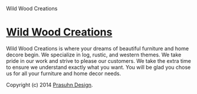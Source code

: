 Wild Wood Creations

# [Wild Wood Creations](http://wildwoodcreations.biz)

Wild Wood Creations is where your dreams of beautiful furniture and home decore begin. We specialize in log, rustic, and western themes. We take pride in our work and strive to please our customers. We take the extra time to ensure we understand exactly what you want. You will be glad you chose us for all your furniture and home decor needs.


Copyright (c) 2014 [Prasuhn Design](http://prasuhndesign.com).

